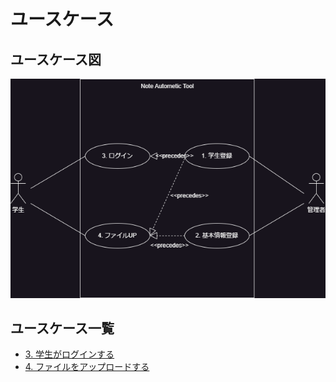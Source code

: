 # ユースケース

## ユースケース図

![usecase](../image/usecase.drawio.png)

## ユースケース一覧

- [3. 学生がログインする](./login.md)
- [4. ファイルをアップロードする](./upload.md)
